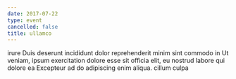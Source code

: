 ```yaml
---
date: 2017-07-22
type: event
cancelled: false
title: ullamco
---
```

irure Duis deserunt incididunt dolor reprehenderit minim sint commodo in Ut veniam, ipsum exercitation dolore esse sit officia elit, eu nostrud labore qui dolore ea Excepteur ad do adipiscing enim aliqua. cillum culpa